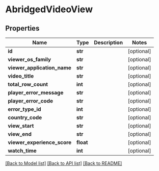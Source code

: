 # AbridgedVideoView

## Properties
Name | Type | Description | Notes
------------ | ------------- | ------------- | -------------
**id** | **str** |  | [optional]
**viewer_os_family** | **str** |  | [optional]
**viewer_application_name** | **str** |  | [optional]
**video_title** | **str** |  | [optional]
**total_row_count** | **int** |  | [optional]
**player_error_message** | **str** |  | [optional]
**player_error_code** | **str** |  | [optional]
**error_type_id** | **int** |  | [optional]
**country_code** | **str** |  | [optional]
**view_start** | **str** |  | [optional]
**view_end** | **str** |  | [optional]
**viewer_experience_score** | **float** |  | [optional]
**watch_time** | **int** |  | [optional]

[[Back to Model list]](../README.md#documentation-for-models) [[Back to API list]](../README.md#documentation-for-api-endpoints) [[Back to README]](../README.md)


